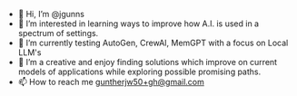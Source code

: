 - 👋 Hi, I’m @jgunns
- 👀 I’m interested in learning ways to improve how A.I. is used in a spectrum of settings.
- 🌱 I’m currently testing AutoGen, CrewAI, MemGPT with a focus on Local LLM's
- 💞️ I’m a creative and enjoy finding solutions which improve on current models of applications while exploring possible promising paths.
- 📫 How to reach me guntherjw50+gh@gmail.com

<!---
jgunns/jgunns is a ✨ special ✨ repository because its `README.md` (this file) appears on your GitHub profile.
You can click the Preview link to take a look at your changes.
--->

